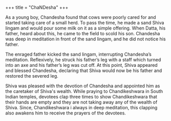 +++
title = "ChaNDesha"
+++

As a young boy, Chandesha found that cows were poorly cared for and started taking care of a small herd. To pass the time, he made a sand Shiva lingam and would pour some milk on it as a simple offering. When Datta, his father, heard about this, he came to the field to scold his son. Chandesha was deep in meditation in front of the sand lingam, and he did not notice his father.


The enraged father kicked the sand lingam, interrupting Chandesha’s meditation. Reflexively, he struck his father’s leg with a staff which turned into an axe and his father’s leg was cut off. At this point, Shiva appeared and blessed Chandesha, declaring that Shiva would now be his father and restored the severed leg.

Shiva was pleased with the devotion of Chandesha and appointed him as the caretaker of Shiva's wealth. While praying to Chandikeshwara in South Indian temples, devotees clap three times to show Chandikeshwara that their hands are empty and they are not taking away any of the wealth of Shiva. Since, Chandikeshwara i always in deep meditation, this clapping also awakens him to receive the prayers of the devotees.
